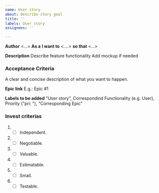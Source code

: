 ```yaml
---
name: User story
about: Describe story goal
title: ''
labels: User story
assignees: ''

---
```

**Author** <...>
**As a** <role> **I want to** <....> **so that** <...>

**Description**
Describe feature functionality
Add mockup if needed

### Acceptance Criteria
A clear and concise description of what you want to happen.

**Epic link**
E.g.: Epic #1

**Labels to be added**
"User story", Correspondind Functionality (e.g. User), Priority ("pri: "), "Corresponding Epic"

### Invest criterias
1. - [ ] Independent.
2. - [ ] Negotiable.
3. - [ ] Valuable.
4. - [ ] Estimatable.
5. - [ ] Small.
6. - [ ] Testable.